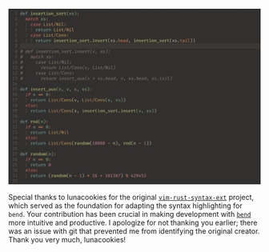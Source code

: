 ![print](./Print.png)


Special thanks to lunacookies for the original [`vim-rust-syntax-ext`](https://github.com/lunacookies/vim-rust-syntax-ext) project, which served as the foundation for adapting the syntax highlighting for `bend`. Your contribution has been crucial in making development with [`bend`](https://github.com/HigherOrderCO/Bend) more intuitive and productive. I apologize for not thanking you earlier; there was an issue with git that prevented me from identifying the original creator. Thank you very much, lunacookies!
